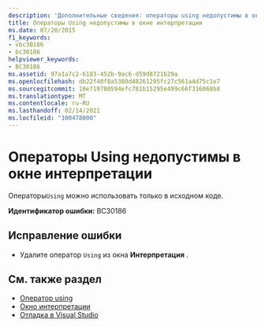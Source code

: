 ```yaml
---
description: 'Дополнительные сведения: операторы using недопустимы в окне интерпретации'
title: Операторы Using недопустимы в окне интерпретации
ms.date: 07/20/2015
f1_keywords:
- vbc30186
- bc30186
helpviewer_keywords:
- BC30186
ms.assetid: 97a1a7c2-6183-452b-9ac6-d59d8721b29a
ms.openlocfilehash: db22f40f8a5380d48261295fc27c561a4d75c1e7
ms.sourcegitcommit: 10e719780594efc781b15295e499c66f316068b8
ms.translationtype: MT
ms.contentlocale: ru-RU
ms.lasthandoff: 02/14/2021
ms.locfileid: "100478000"
---
```

# <a name="using-statements-are-not-valid-in-the-immediate-window"></a>Операторы Using недопустимы в окне интерпретации

Операторы`Using` можно использовать только в исходном коде.  
  
 **Идентификатор ошибки:** BC30186  
  
## <a name="to-correct-this-error"></a>Исправление ошибки  
  
- Удалите оператор `Using` из окна **Интерпретация** .  
  
## <a name="see-also"></a>См. также раздел

- [Оператор using](../language-reference/statements/using-statement.md)
- [Окно интерпретации](/visualstudio/ide/reference/immediate-window)
- [Отладка в Visual Studio](/visualstudio/debugger/debugger-feature-tour)
